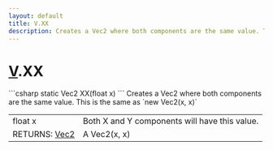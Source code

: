 ```yaml
---
layout: default
title: V.XX
description: Creates a Vec2 where both components are the same value. This is the same as new Vec2(x, x)
---
```

# [V]({{site.url}}/Pages/Reference/V.html).XX

<div class='signature' markdown='1'>
```csharp
static Vec2 XX(float x)
```
Creates a Vec2 where both components are the same value.
This is the same as `new Vec2(x, x)`
</div>

|  |  |
|--|--|
|float x|Both X and Y components will have this value.|
|RETURNS: [Vec2]({{site.url}}/Pages/Reference/Vec2.html)|A Vec2(x, x)|




